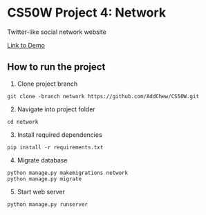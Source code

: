 # CS50W Project 4: Network

Twitter-like social network website

[Link to Demo](https://youtu.be/ZTYznan-3-A)

## How to run the project

1. Clone project branch
```
git clone -branch network https://github.com/AddChew/CS50W.git
```

2. Navigate into project folder
```
cd network
```

3. Install required dependencies
```
pip install -r requirements.txt
```

4. Migrate database
```
python manage.py makemigrations network
python manage.py migrate
```

5. Start web server
```
python manage.py runserver
```
